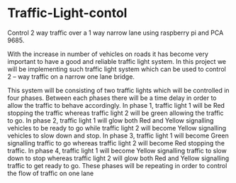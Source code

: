 # Traffic-Light-contol
Control 2 way traffic over a 1 way narrow lane using raspberry pi and PCA 9685.

With the increase in number of vehicles on roads it has become very important to have a good and reliable traffic light system. 
In this project we will be implementing such traffic light system which can be used to control 2 – way traffic on a narrow one lane bridge.

This system will be consisting of two traffic lights which will be controlled in four phases. Between each phases there will be
a time delay in order to allow the traffic to behave accordingly. In phase 1, traffic light 1 will be Red stopping the traffic
whereas traffic light 2 will be green allowing the traffic to go. In phase 2, traffic light 1 will glow both Red and Yellow signalling 
vehicles to be ready to go while traffic light 2 will become Yellow signalling vehicles to slow down and stop. In phase 3, 
traffic light 1 will become Green signalling traffic to go whereas traffic light 2 will become Red stopping the traffic.
In phase 4, traffic light 1 will become Yellow signalling traffic to slow down to stop whereas traffic light 2 will glow both
Red and Yellow signalling traffic to get ready to go.
These phases will be repeating in order to control the flow of traffic on one lane
